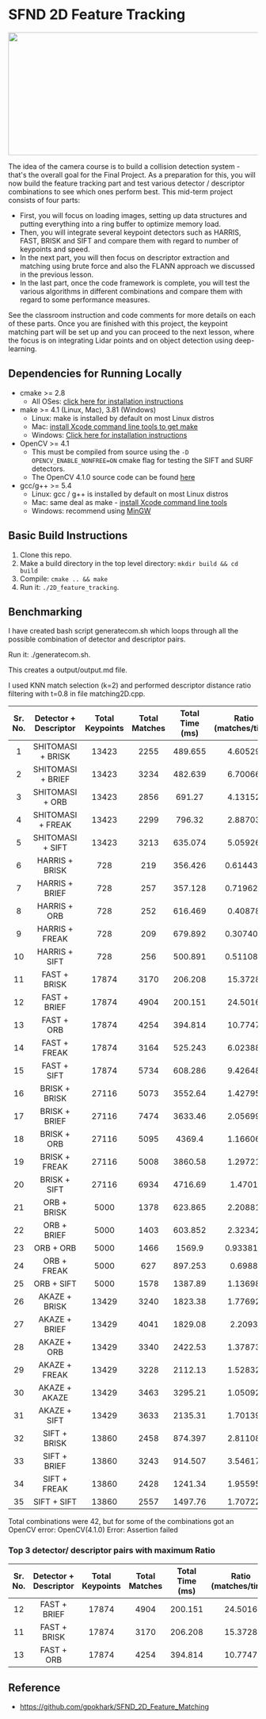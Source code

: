 # SFND 2D Feature Tracking

<img src="images/keypoints.png" width="820" height="248" />

The idea of the camera course is to build a collision detection system - that's the overall goal for the Final Project. As a preparation for this, you will now build the feature tracking part and test various detector / descriptor combinations to see which ones perform best. This mid-term project consists of four parts:

* First, you will focus on loading images, setting up data structures and putting everything into a ring buffer to optimize memory load. 
* Then, you will integrate several keypoint detectors such as HARRIS, FAST, BRISK and SIFT and compare them with regard to number of keypoints and speed. 
* In the next part, you will then focus on descriptor extraction and matching using brute force and also the FLANN approach we discussed in the previous lesson. 
* In the last part, once the code framework is complete, you will test the various algorithms in different combinations and compare them with regard to some performance measures. 

See the classroom instruction and code comments for more details on each of these parts. Once you are finished with this project, the keypoint matching part will be set up and you can proceed to the next lesson, where the focus is on integrating Lidar points and on object detection using deep-learning. 

## Dependencies for Running Locally
* cmake >= 2.8
  * All OSes: [click here for installation instructions](https://cmake.org/install/)
* make >= 4.1 (Linux, Mac), 3.81 (Windows)
  * Linux: make is installed by default on most Linux distros
  * Mac: [install Xcode command line tools to get make](https://developer.apple.com/xcode/features/)
  * Windows: [Click here for installation instructions](http://gnuwin32.sourceforge.net/packages/make.htm)
* OpenCV >= 4.1
  * This must be compiled from source using the `-D OPENCV_ENABLE_NONFREE=ON` cmake flag for testing the SIFT and SURF detectors.
  * The OpenCV 4.1.0 source code can be found [here](https://github.com/opencv/opencv/tree/4.1.0)
* gcc/g++ >= 5.4
  * Linux: gcc / g++ is installed by default on most Linux distros
  * Mac: same deal as make - [install Xcode command line tools](https://developer.apple.com/xcode/features/)
  * Windows: recommend using [MinGW](http://www.mingw.org/)

## Basic Build Instructions

1. Clone this repo.
2. Make a build directory in the top level directory: `mkdir build && cd build`
3. Compile: `cmake .. && make`
4. Run it: `./2D_feature_tracking`.

## Benchmarking 
I have created bash script generatecom.sh which loops through all the possible combination of detector and descriptor pairs.

Run it: ./generatecom.sh.

This creates a output/output.md file.

I used KNN match selection (k=2) and performed descriptor distance ratio filtering with t=0.8 in file matching2D.cpp.


|Sr. No. | Detector + Descriptor |Total Keypoints |Total Matches |Total Time (ms) |Ratio (matches/time) |
|:---:|:---:|:----:|:-----:|:-----:|:-----:|
|1 | SHITOMASI + BRISK |13423 |2255 |489.655 |4.60529 |
|2 | SHITOMASI + BRIEF |13423 |3234 |482.639 |6.70066 |
|3 | SHITOMASI + ORB |13423 |2856 |691.27 |4.13152 |
|4 | SHITOMASI + FREAK |13423 |2299 |796.32 |2.88703 |
|5 | SHITOMASI + SIFT |13423 |3213 |635.074 |5.05926 |
|6 | HARRIS + BRISK |728 |219 |356.426 |0.614433 |
|7 | HARRIS + BRIEF |728 |257 |357.128 |0.719629 |
|8 | HARRIS + ORB |728 |252 |616.469 |0.40878 |
|9 | HARRIS + FREAK |728 |209 |679.892 |0.307402 |
|10 | HARRIS + SIFT |728 |256 |500.891 |0.511089 |
|11 | FAST + BRISK |17874 |3170 |206.208 |15.3728 |
|12 | FAST + BRIEF |17874 |4904 |200.151 |24.5016 |
|13 | FAST + ORB |17874 |4254 |394.814 |10.7747 |
|14 | FAST + FREAK |17874 |3164 |525.243 |6.02388 |
|15 | FAST + SIFT |17874 |5734 |608.286 |9.42648 |
|16 | BRISK + BRISK |27116 |5073 |3552.64 |1.42795 |
|17 | BRISK + BRIEF |27116 |7474 |3633.46 |2.05699 |
|18 | BRISK + ORB |27116 |5095 |4369.4 |1.16606 |
|19 | BRISK + FREAK |27116 |5008 |3860.58 |1.29721 |
|20 | BRISK + SIFT |27116 |6934 |4716.69 |1.4701 |
|21 | ORB + BRISK |5000 |1378 |623.865 |2.20881 |
|22 | ORB + BRIEF |5000 |1403 |603.852 |2.32342 |
|23 | ORB + ORB |5000 |1466 |1569.9 |0.933817 |
|24 | ORB + FREAK |5000 |627 |897.253 |0.6988 |
|25 | ORB + SIFT |5000 |1578 |1387.89 |1.13698 |
|26 | AKAZE + BRISK |13429 |3240 |1823.38 |1.77692 |
|27 | AKAZE + BRIEF |13429 |4041 |1829.08 |2.2093 |
|28 | AKAZE + ORB |13429 |3340 |2422.53 |1.37873 |
|29 | AKAZE + FREAK |13429 |3228 |2112.13 |1.52832 |
|30 | AKAZE + AKAZE |13429 |3463 |3295.21 |1.05092 |
|31 | AKAZE + SIFT |13429 |3633 |2135.31 |1.70139 |
|32 | SIFT + BRISK |13860 |2458 |874.397 |2.81108 |
|33 | SIFT + BRIEF |13860 |3243 |914.507 |3.54617 |
|34 | SIFT + FREAK |13860 |2428 |1241.34 |1.95595 |
|35 | SIFT + SIFT |13860 |2557 |1497.76 |1.70722 |

Total combinations were 42, but for some of the combinations got an OpenCV error:
OpenCV(4.1.0) Error: Assertion failed


### Top 3 detector/ descriptor pairs with maximum Ratio
|Sr. No. | Detector + Descriptor |Total Keypoints |Total Matches |Total Time (ms) |Ratio (matches/time) |
|:---:|:---:|:----:|:-----:|:-----:|:-----:|
|12 | FAST + BRIEF |17874 |4904 |200.151 |24.5016 |
|11 | FAST + BRISK |17874 |3170 |206.208 |15.3728 |
|13 | FAST + ORB |17874 |4254 |394.814 |10.7747 |


## Reference

* https://github.com/gpokhark/SFND_2D_Feature_Matching

